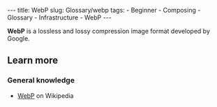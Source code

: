 --- title: WebP slug: Glossary/webp tags: - Beginner - Composing - Glossary - Infrastructure - WebP ---

**WebP** is a lossless and lossy compression image format developed by Google.

## Learn more

### General knowledge

- [WebP](https://en.wikipedia.org/wiki/WebP) on Wikipedia

